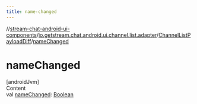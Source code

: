```yaml
---
title: name-changed
---
```

//[stream-chat-android-ui-components](../../../index.md)/[io.getstream.chat.android.ui.channel.list.adapter](../index.md)/[ChannelListPayloadDiff](index.md)/[nameChanged](nameChanged.md)



# nameChanged  
[androidJvm]  
Content  
val [nameChanged](nameChanged.md): [Boolean](https://kotlinlang.org/api/latest/jvm/stdlib/kotlin/-boolean/index.html)  



